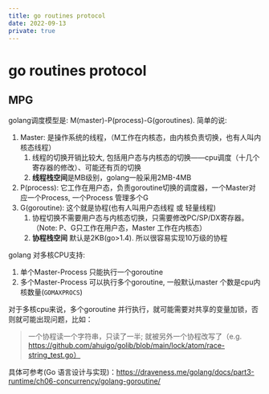 ```yaml
---
title: go routines protocol
date: 2022-09-13
private: true
---
```

# go routines protocol
## MPG
golang调度模型是: M(master)-P(process)-G(goroutines). 简单的说:
1. Master: 是操作系统的线程，（M工作在内核态，由内核负责切换，也有人叫内核态线程）
    1. 线程的切换开销比较大, 包括用户态与内核态的切换——cpu调度（十几个寄存器的修改）、可能还有页的切换
    2. **线程栈空间**是MB级别，golang一般采用2MB-4MB
2. P(process): 它工作在用户态，负责goroutine切换的调度器，一个Master对应一个Process, 一个Process 管理多个G
3. G(goroutine): 这个就是协程(也有人叫用户态线程 或 轻量线程)
    1. 协程切换不需要用户态与内核态切换，只需要修改PC/SP/DX寄存器。（Note: P、G只工作在用户态，Master 工作在内核态）
    2. **协程栈空间** 默认是2KB(go>1.4).  所以很容易实现10万级的协程

golang 对多核CPU支持:
1. 单个Master-Process 只能执行一个goroutine
2. 多个Master-Process 可以执行多个goroutine, 一般默认master 个数是cpu内核数量(`GOMAXPROCS`)

对于多核cpu来说，多个goroutine 并行执行，就可能需要对共享的变量加锁，否则就可能出现问题，比如：
> 一个协程读一个字符串，只读了一半; 就被另外一个协程改写了（e.g. https://github.com/ahuigo/golib/blob/main/lock/atom/race-string_test.go）

具体可参考(Go 语言设计与实现)：https://draveness.me/golang/docs/part3-runtime/ch06-concurrency/golang-goroutine/